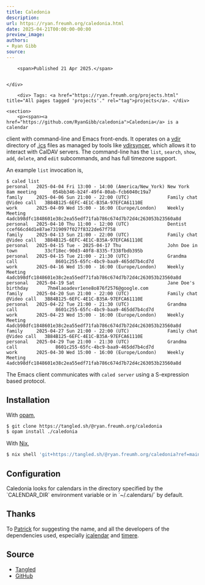 ```yaml
---
title: Caledonia
description:
url: https://ryan.freumh.org/caledonia.html
date: 2025-04-21T00:00:00-00:00
preview_image:
authors:
- Ryan Gibb
source:
---
```


<article>
    <div class="container">
        
        <span>Published 21 Apr 2025.</span>
        
        
    </div>
    
        <div> Tags: <a href="https://ryan.freumh.org/projects.html" title="All pages tagged 'projects'." rel="tag">projects</a>. </div>
    
    <section>
        <p><span><a href="https://github.com/RyanGibb/caledonia">Caledonia</a> is a calendar
client with command-line and Emacs front-ends. It operates on a <a href="https://pimutils.org/specs/vdir/">vdir</a> directory of <a href="https://datatracker.ietf.org/doc/html/rfc5545">.ics</a> files as
managed by tools like <a href="https://github.com/pimutils/vdirsyncer">vdirsyncer</a>, which
allows it to interact with CalDAV servers. The command-line has the
<code class="verbatim">list</code>, <code class="verbatim">search</code>, <code class="verbatim">show</code>,
<code class="verbatim">add</code>, <code class="verbatim">delete</code>,
and <code class="verbatim">edit</code> subcommands, and has full
timezone support.</span></p>
<p><span>An example <code class="verbatim">list</code>
invocation is,</span></p>
<pre class="example"><code>$ caled list
personal   2025-04-04 Fri 13:00 - 14:00 (America/New_York) New York 8am meeting      054bb346-b24f-49f4-80ab-fcb6040c19a7
family     2025-04-06 Sun 21:00 - 22:00 (UTC)              Family chat @Video call   3B84B125-6EFC-4E1C-B35A-97EFCA61110E
work       2025-04-09 Wed 15:00 - 16:00 (Europe/London)    Weekly Meeting            4adcb98dfc1848601e38c2ea55edf71fab786c674d7b72d4c263053b23560a8d
personal   2025-04-10 Thu 11:00 - 12:00 (UTC)              Dentist                   ccef66cd4d1e87ae7319097f027f8322de67f758
family     2025-04-13 Sun 21:00 - 22:00 (UTC)              Family chat @Video call   3B84B125-6EFC-4E1C-B35A-97EFCA61110E
personal   2025-04-15 Tue - 2025-04-17 Thu                 John Doe in town          33cf18ec-90d3-40f8-8335-f338fbdb395b
personal   2025-04-15 Tue 21:00 - 21:30 (UTC)              Grandma call              8601c255-65fc-4bc9-baa9-465dd7b4cd7d
work       2025-04-16 Wed 15:00 - 16:00 (Europe/London)    Weekly Meeting            4adcb98dfc1848601e38c2ea55edf71fab786c674d7b72d4c263053b23560a8d
personal   2025-04-19 Sat                                  Jane Doe's birthday       7hm4laoadevr1ene8o876f2576@google.com
family     2025-04-20 Sun 21:00 - 22:00 (UTC)              Family chat @Video call   3B84B125-6EFC-4E1C-B35A-97EFCA61110E
personal   2025-04-22 Tue 21:00 - 21:30 (UTC)              Grandma call              8601c255-65fc-4bc9-baa9-465dd7b4cd7d
work       2025-04-23 Wed 15:00 - 16:00 (Europe/London)    Weekly Meeting            4adcb98dfc1848601e38c2ea55edf71fab786c674d7b72d4c263053b23560a8d
family     2025-04-27 Sun 21:00 - 22:00 (UTC)              Family chat @Video call   3B84B125-6EFC-4E1C-B35A-97EFCA61110E
personal   2025-04-29 Tue 21:00 - 21:30 (UTC)              Grandma call              8601c255-65fc-4bc9-baa9-465dd7b4cd7d
work       2025-04-30 Wed 15:00 - 16:00 (Europe/London)    Weekly Meeting            4adcb98dfc1848601e38c2ea55edf71fab786c674d7b72d4c263053b23560a8d
</code></pre>
<p><span>The Emacs client communicates with <code class="verbatim">caled server</code> using a S-expression based
protocol.</span></p>
<h2>Installation</h2>
<p><span>With <a href="https://opam.ocaml.org/">opam</a>,</span></p>
<div class="sourceCode" data-org-language="sh"><pre class="sourceCode bash"><code class="sourceCode bash"><span><a href="https://ryan.freumh.org/atom.xml#cb2-1" aria-hidden="true" tabindex="-1"></a><span class="ex">$</span> git clone https://tangled.sh/@ryan.freumh.org/caledonia</span>
<span><a href="https://ryan.freumh.org/atom.xml#cb2-2" aria-hidden="true" tabindex="-1"></a><span class="ex">$</span> opam install ./caledonia</span></code></pre></div>
<p><span>With <a href="https://ryan.freumh.org/nix.html">Nix</a>,</span></p>
<div class="sourceCode" data-org-language="sh"><pre class="sourceCode bash"><code class="sourceCode bash"><span><a href="https://ryan.freumh.org/atom.xml#cb3-1" aria-hidden="true" tabindex="-1"></a><span class="ex">$</span> nix shell <span class="st">'git+https://tangled.sh/@ryan.freumh.org/caledonia?ref=main'</span></span></code></pre></div>
<h2>Configuration</h2>
<p><span>Caledonia looks for calendars in the
directory specified by the `CALENDAR_DIR` environment variable or in
`~/.calendars/` by default.</span></p>
<h2>Thanks</h2>
<p><span>To <a href="https://patrick.sirref.org/">Patrick</a> for suggesting the name,
and all the developers of the dependencies used, especially <a href="https://github.com/robur-coop/icalendar">icalendar</a> and <a href="https://github.com/daypack-dev/timere">timere</a>.</span></p>
<h2>Source</h2>
<ul>
<li><a href="https://tangled.sh/@ryan.freumh.org/caledonia">Tangled</a></li>
<li><a href="https://github.com/RyanGibb/caledonia">GitHub</a></li>
</ul>
    </section>
</article>

